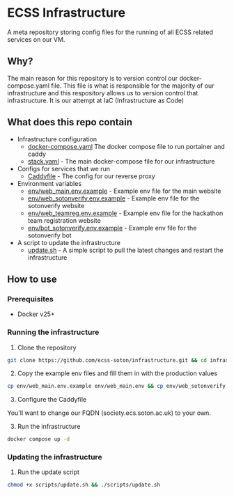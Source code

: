 # ECSS Infrastructure

A meta repository storing config files for the running of all ECSS related services on our VM.

## Why?

The main reason for this repository is to version control our docker-compose.yaml file. This file is what is
responsible for the majority of our infrastructure and this respository allows us to version control
that infrastructure. It is our attempt at IaC (Infrastructure as Code)

## What does this repo contain

- Infrastructure configuration
  - [docker-compose.yaml](docker-compose.yaml) The docker compose file to run portainer and caddy
  - [stack.yaml](stack.yaml) - The main docker-compose file for our infrastructure
- Configs for services that we run
  - [Caddyfile](Caddyfile) - The config for our reverse proxy
- Environment variables
  - [env/web_main.env.example](env/web_main.env.example) - Example env file for the main website
  - [env/web_sotonverify.env.example](env/web_sotonverify.env.example) - Example env file for the sotonverify website
  - [env/web_teamreg.env.example](env/web_teamreg.env.example) - Example env file for the hackathon team registration website
  - [env/bot_sotonverify.env.example](env/bot_sotonverify.env.example) - Example env file for the sotonverify bot
- A script to update the infrastructure
  - [update.sh](update.sh) - A simple script to pull the latest changes and restart the infrastructure

## How to use

### Prerequisites

- Docker v25+

### Running the infrastructure

1. Clone the repository

```bash
git clone https://github.com/ecss-soton/infrastructure.git && cd infrastructure
```

2. Copy the example env files and fill them in with the production values

```bash
cp env/web_main.env.example env/web_main.env && cp env/web_sotonverify.env.example env/web_sotonverify.env && cp env/web_teamreg.env.example env/web_teamreg.env && cp env/bot_sotonverify.env.example env/bot_sotonverify.env
```

3. Configure the Caddyfile

You'll want to change our FQDN (society.ecs.soton.ac.uk) to your own.

3. Run the infrastructure

```bash
docker compose up -d
```

### Updating the infrastructure

1. Run the update script

```bash
chmod +x scripts/update.sh && ./scripts/update.sh
```


